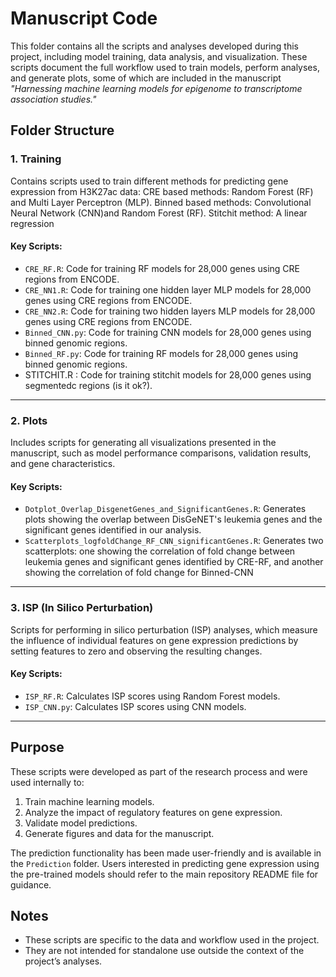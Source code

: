 # Manuscript Code  

This folder contains all the scripts and analyses developed during this project, including model training, data analysis, and visualization. These scripts document the full workflow used to train models, perform analyses, and generate plots, some of which are included in the manuscript *"Harnessing machine learning models for epigenome to transcriptome association studies."*  


## Folder Structure  

### 1. Training  
Contains scripts used to train different methods for predicting gene expression from H3K27ac data:
CRE based methods: Random Forest (RF) and Multi Layer Perceptron (MLP).
Binned based methods: Convolutional Neural Network (CNN)and Random Forest (RF).
Stitchit method: A linear regression 

#### Key Scripts:  
- `CRE_RF.R`: Code for training RF models for 28,000 genes using CRE regions from ENCODE.  
- `CRE_NN1.R`: Code for training one hidden layer MLP models for 28,000 genes using CRE regions from ENCODE.
- `CRE_NN2.R`: Code for training two hidden layers MLP models for 28,000 genes  using CRE regions from ENCODE.
- `Binned_CNN.py`: Code for training CNN models for 28,000 genes using binned genomic regions.  
- `Binned_RF.py`: Code for training RF models for 28,000 genes using binned genomic regions.
- STITCHIT.R : Code for training stitchit models for 28,000 genes using segmentedc regions (is it ok?).

---

### 2. Plots  
Includes scripts for generating all visualizations presented in the manuscript, such as model performance comparisons, validation results, and gene characteristics.  

#### Key Scripts:  
- `Dotplot_Overlap_DisgenetGenes_and_SignificantGenes.R`: Generates plots showing the overlap between DisGeNET's leukemia genes and the significant genes identified in our analysis.
- `Scatterplots_logfoldChange_RF_CNN_significantGenes.R`: Generates two scatterplots: one showing the correlation of fold change between leukemia genes and significant genes identified by CRE-RF, and another showing the correlation of fold change for Binned-CNN

---

### 3. ISP (In Silico Perturbation)  
Scripts for performing in silico perturbation (ISP) analyses, which measure the influence of individual features on gene expression predictions by setting features to zero and observing the resulting changes.  

#### Key Scripts:  
- `ISP_RF.R`: Calculates ISP scores using Random Forest models.  
- `ISP_CNN.py`: Calculates ISP scores using CNN models.  
 

---

## Purpose  
These scripts were developed as part of the research process and were used internally to:  
1. Train machine learning models.  
2. Analyze the impact of regulatory features on gene expression.  
3. Validate model predictions.  
4. Generate figures and data for the manuscript.  

The prediction functionality has been made user-friendly and is available in the `Prediction` folder. Users interested in predicting gene expression using the pre-trained models should refer to the main repository README file for guidance.  

## Notes  
- These scripts are specific to the data and workflow used in the project.  
- They are not intended for standalone use outside the context of the project’s analyses.  

